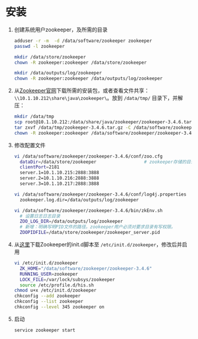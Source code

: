 # 安装

1. 创建系统用户zookeeper，及所需的目录

    ```sh
    adduser -r -m  -d /data/software/zookeeper zookeeper 
    passwd -l zookeeper
    
    mkdir /data/store/zookeeper 
    chown -R zookeeper:zookeeper /data/store/zookeeper 
    
    mkdir /data/outputs/log/zookeeper
    chown -R zookeeper:zookeeper /data/outputs/log/zookeeper 
    ```
1. 从[Zookeeper官网](http://zookeeper.apache.org/)下载所需的安装包，或者查看文件共享：`\\10.1.10.212\share\java\zookeeper\`。放到 `/data/tmp/` 目录下，并解压：

    ```sh
    mkdir /data/tmp
    scp root@10.1.10.212:/data/share/java/zookeeper/zookeeper-3.4.6.tar.gz /data/tmp
    tar zxvf /data/tmp/zookeeper-3.4.6.tar.gz -C /data/software/zookeeper/
    chown -R zookeeper:zookeeper /data/software/zookeeper/zookeeper-3.4.6
    ```
1. 修改配置文件

    ```sh
    vi /data/software/zookeeper/zookeeper-3.4.6/conf/zoo.cfg
      dataDir=/data/store/zookeeper                  # zookeeper存储的目录
      clientPort=2181
      server.1=10.1.10.215:2888:3888
      server.2=10.1.10.216:2888:3888
      server.3=10.1.10.217:2888:3888
    
    vi /data/software/zookeeper/zookeeper-3.4.6/conf/log4j.properties
      zookeeper.log.dir=/data/outputs/log/zookeeper
    
    vi /data/software/zookeeper/zookeeper-3.4.6/bin/zkEnv.sh
      # 设置日志日志目录
      ZOO_LOG_DIR=/data/outputs/log/zookeeper
      # 新增：明确写明PID文件的路径。zookeeper用户必须对要求目录有写权限。
      ZOOPIDFILE=/data/store/zookeeper/zookeeper_server.pid    
    ```

1. 从[这里](https://github.com/globocom/zookeeper-centos-6/blob/master/redhat/zookeeper.init)下载Zookeeper的init.d脚本至 `/etc/init.d/zookeeper`，修改后并启用

    ```sh
    vi /etc/init.d/zookeeper
      ZK_HOME="/data/software/zookeeper/zookeeper-3.4.6"
      RUNNING_USER=zookeeper
      LOCK_FILE=/var/lock/subsys/zookeeper
      source /etc/profile.d/his.sh                                        # 根据实际情况修改该行。service命令只会保留LANG和TERM
    chmod u+x /etc/init.d/zookeeper
    chkconfig --add zookeeper
    chkconfig --list zookeeper
    chkconfig --level 345 zookeeper on
    ```
1. 启动

    ```sh
    service zookeeper start
    ```
